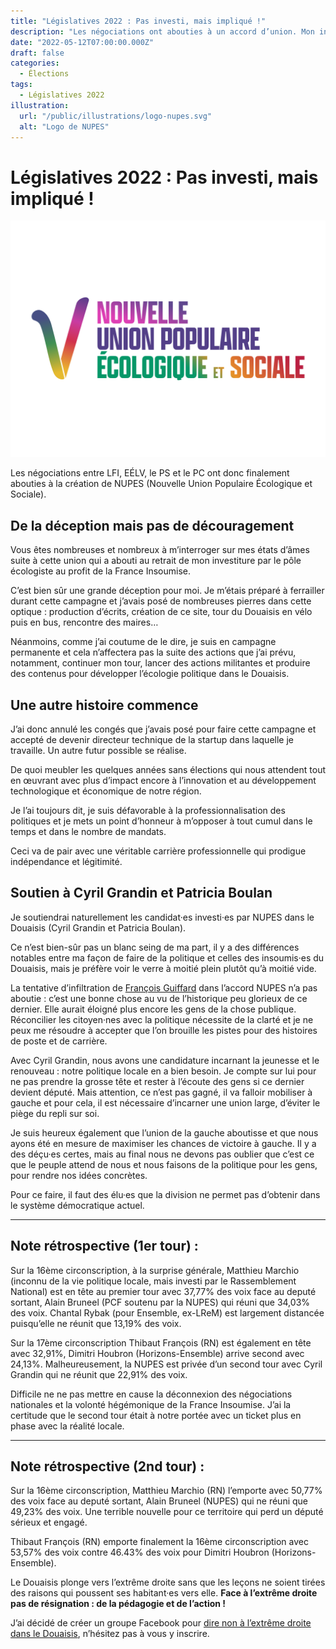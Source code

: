 ```yaml
---
title: "Législatives 2022 : Pas investi, mais impliqué !"
description: "Les négociations ont abouties à un accord d’union. Mon investiture sur la 17ème circonscription saute, pas ma détermination."
date: "2022-05-12T07:00:00.000Z"
draft: false
categories:
  - Élections
tags:
  - Législatives 2022
illustration:
  url: "/public/illustrations/logo-nupes.svg"
  alt: "Logo de NUPES"
---
```


# Législatives 2022 : Pas investi, mais impliqué !

![Logo de la Nouvelle Union Populaire Écologique et Sociale (NUPES)](/public/illustrations/logo-nupes.svg "🖼➡️")

Les négociations entre LFI, EÉLV, le PS et le PC ont donc finalement abouties à la création de NUPES (Nouvelle Union Populaire Écologique et Sociale).

## De la déception mais pas de découragement

Vous êtes nombreuses et nombreux à m’interroger sur mes états d’âmes suite à cette union qui a abouti au retrait de mon investiture par le pôle écologiste au profit de la France Insoumise.

C’est bien sûr une grande déception pour moi. Je m’étais préparé à ferrailler durant cette campagne et j’avais posé de nombreuses pierres dans cette optique : production d’écrits, création de ce site, tour du Douaisis en vélo puis en bus, rencontre des maires…

Néanmoins, comme j’ai coutume de le dire, je suis en campagne permanente et cela n’affectera pas la suite des actions que j’ai prévu, notamment, continuer mon tour, lancer des actions militantes et produire des contenus pour développer l’écologie politique dans le Douaisis.

## Une autre histoire commence

J’ai donc annulé les congés que j’avais posé pour faire cette campagne et accepté de devenir directeur technique de la startup dans laquelle je travaille. Un autre futur possible se réalise.

De quoi meubler les quelques années sans élections qui nous attendent tout en œuvrant avec plus d’impact encore à l’innovation et au développement technologique et économique de notre région.

Je l’ai toujours dit, je suis défavorable à la professionnalisation des politiques et je mets un point d’honneur à m’opposer à tout cumul dans le temps et dans le nombre de mandats.

Ceci va de pair avec une véritable carrière professionnelle qui prodigue indépendance et légitimité.

## Soutien à Cyril Grandin et Patricia Boulan

Je soutiendrai naturellement les candidat·es investi·es par NUPES dans le Douaisis (Cyril Grandin et Patricia Boulan).

Ce n’est bien-sûr pas un blanc seing de ma part, il y a des différences notables entre ma façon de faire de la politique et celles des insoumis·es du Douaisis, mais je préfère voir le verre à moitié plein plutôt qu’à moitié vide.

La tentative d’infiltration de [François Guiffard](./tout-n-est-pas-possible-en-politique) dans l’accord NUPES n’a pas aboutie : c’est une bonne chose au vu de l’historique peu glorieux de ce dernier. Elle aurait éloigné plus encore les gens de la chose publique. Réconcilier les citoyen·nes avec la politique nécessite de la clarté et je ne peux me résoudre à accepter que l’on brouille les pistes pour des histoires de poste et de carrière.

Avec Cyril Grandin, nous avons une candidature incarnant la jeunesse et le renouveau : notre politique locale en a bien besoin. Je compte sur lui pour ne pas prendre la grosse tête et rester à l’écoute des gens si ce dernier devient député. Mais attention, ce n’est pas gagné, il va falloir mobiliser à gauche et pour cela, il est nécessaire d’incarner une union large, d’éviter le piège du repli sur soi.

Je suis heureux également que l’union de la gauche aboutisse et que nous ayons été en mesure de maximiser les chances de victoire à gauche. Il y a des déçu·es certes, mais au final nous ne devons pas oublier que c’est ce que le peuple attend de nous et nous faisons de la politique pour les gens, pour rendre nos idées concrètes.

Pour ce faire, il faut des élu·es que la division ne permet pas d’obtenir dans le système démocratique actuel.

---

## Note rétrospective (1er tour) :

Sur la 16ème circonscription, à la surprise générale, Matthieu Marchio (inconnu de la vie politique locale, mais investi par le Rassemblement National) est en tête au premier tour avec 37,77% des voix face au deputé sortant, Alain Bruneel (PCF soutenu par la NUPES) qui réuni que 34,03% des voix. Chantal Rybak (pour Ensemble, ex-LReM) est largement distancée puisqu’elle ne réunit que 13,19% des voix.

Sur la 17ème circonscription Thibaut François (RN) est également en tête avec 32,91%, Dimitri Houbron (Horizons-Ensemble) arrive second avec 24,13%. Malheureusement, la NUPES est privée d’un second tour avec Cyril Grandin qui ne réunit que 22,91% des voix.

Difficile ne ne pas mettre en cause la déconnexion des négociations nationales et la volonté hégémonique de la France Insoumise. J’ai la certitude que le second tour était à notre portée avec un ticket plus en phase avec la réalité locale.

---

## Note rétrospective (2nd tour) :

Sur la 16ème circonscription, Matthieu Marchio (RN) l’emporte avec 50,77% des voix face au deputé sortant, Alain Bruneel (NUPES) qui ne réuni que 49,23% des voix. Une terrible nouvelle pour ce territoire qui perd un député sérieux et engagé.

Thibaut François (RN) emporte finalement la 16ème circonscription avec 53,57% des voix contre 46.43% des voix pour Dimitri Houbron (Horizons-Ensemble).

Le Douaisis plonge vers l’extrême droite sans que les leçons ne soient tirées des raisons qui poussent ses habitant·es vers elle. **Face à l’extrême droite pas de résignation : de la pédagogie et de l’action !**

J’ai décidé de créer un groupe Facebook pour [dire non à l’extrême droite dans le Douaisis](https://www.facebook.com/groups/non.a.l.extreme.droite.dans.le.douaisis), n’hésitez pas à vous y inscrire.
